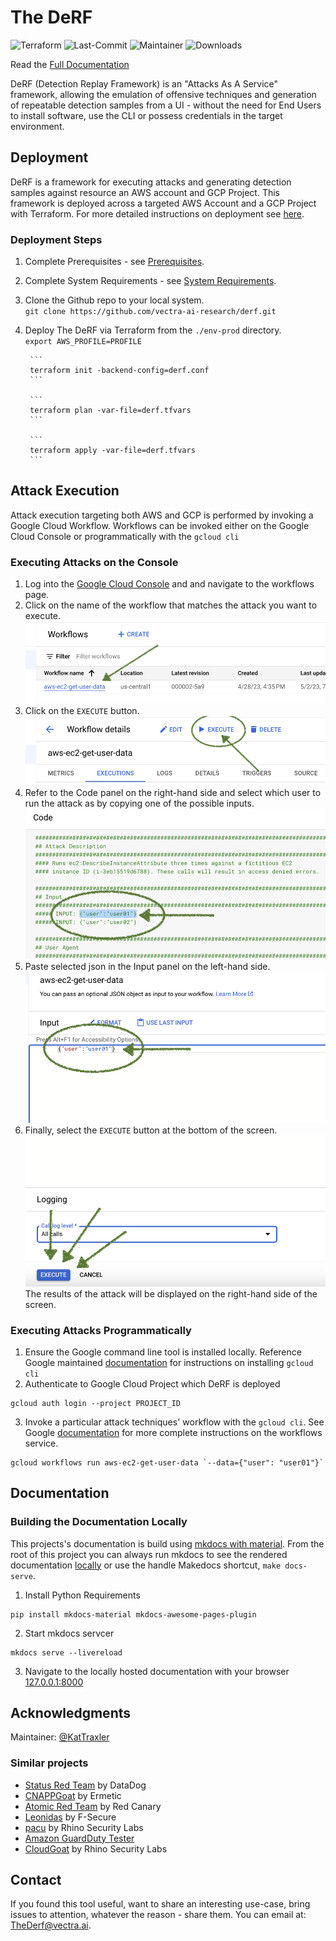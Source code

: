 # The DeRF


![Terraform](https://img.shields.io/badge/terraform-%235835CC.svg?style=for-the-badge&logo=terraform&logoColor=white) ![Last-Commit](https://img.shields.io/github/last-commit/vectra-ai-research/derf)          ![Maintainer](https://img.shields.io/badge/maintainer-@KatTraxler) ![Downloads](https://img.shields.io/github/downloads/vectra-ai-research/derf/total)  

Read the [Full Documentation](https://thederf.cloud/)  

DeRF (Detection Replay Framework) is an "Attacks As A Service" framework, allowing the emulation of offensive techniques and generation of repeatable detection samples from a UI - without the need for End Users to install software, use the CLI or possess credentials in the target environment.


## Deployment
DeRF is a framework for executing attacks and generating detection samples against resource an AWS account and GCP Project.  This framework is deployed across a targeted AWS Account and a GCP Project with Terraform. 
For more detailed instructions on deployment see [here](https://thederf.cloud/Deployment/derf-deployment/).

### Deployment Steps

1. Complete Prerequisites - see [Prerequisites](https://thederf.cloud/Deployment/derf-deployment/#prerequisites).
2. Complete System Requirements - see [System Requirements](https://thederf.cloud/Deployment/derf-deployment/#system-requirements).
3. Clone the Github repo to your local system.   
        ```
        git clone https://github.com/vectra-ai-research/derf.git
        ```

4. Deploy The DeRF via Terraform from the `./env-prod` directory.  
        ```
        export AWS_PROFILE=PROFILE 
        ```  

        ```
        terraform init -backend-config=derf.conf
        ```    

        ```
        terraform plan -var-file=derf.tfvars
        ```   

        ```
        terraform apply -var-file=derf.tfvars
        ```   


## Attack Execution
Attack execution targeting both AWS and GCP is performed by invoking a Google Cloud Workflow. Workflows can be invoked either on the Google Cloud Console or programmatically with the `gcloud cli`

### Executing Attacks on the Console
1. Log into the [Google Cloud Console](https://console.cloud.google.com/workflows/) and and navigate to the workflows page.
2. Click on the name of the workflow that matches the attack you want to execute.
![](/images/select-a-workflow.png)
3. Click on the `EXECUTE` button.
![](/images/execute-button.png)
4. Refer to the Code panel on the right-hand side and select which user to run the attack as by copying one of the possible inputs.
![](/images/select-a-user.png)
5. Paste selected json in the Input panel on the left-hand side.
![](/images/paste-json.png)
6. Finally, select the `EXECUTE` button at the bottom of the screen.
![](/images/execute-button-2.png)
The results of the attack will be displayed on the right-hand side of the screen.

### Executing Attacks Programmatically
1. Ensure the Google command line tool is installed locally.  Reference Google maintained [documentation](https://cloud.google.com/sdk/docs/install) for instructions on installing `gcloud cli`
2. Authenticate to Google Cloud Project which DeRF is deployed
```
gcloud auth login --project PROJECT_ID
```
3. Invoke a particular attack techniques' workflow with the `gcloud cli`. See Google [documentation](https://cloud.google.com/sdk/gcloud/reference/workflows/run) for more complete instructions on the workflows service.

```
gcloud workflows run aws-ec2-get-user-data `--data={"user": "user01"}` 
```


## Documentation


### Building the Documentation Locally
This projects's documentation is build using [mkdocs with material](https://squidfunk.github.io/mkdocs-material/). From the root of this project you can always run mkdocs to see the rendered documentation [locally](http://localhost:8000) or use the handle Makedocs shortcut, `make docs-serve`.

1. Install Python Requirements
```
pip install mkdocs-material mkdocs-awesome-pages-plugin
```
2. Start mkdocs servcer
```
mkdocs serve --livereload
```
3. Navigate to the locally hosted documentation with your browser [127.0.0.1:8000](http://127.0.0.1:8000/)


## Acknowledgments

Maintainer: [@KatTraxler](https://twitter.com/nightmareJs)


### Similar projects 
- [Status Red Team](https://stratus-red-team.cloud) by DataDog
- [CNAPPGoat](https://github.com/ermetic-research/cnappgoat) by Ermetic
- [Atomic Red Team](https://github.com/redcanaryco/atomic-red-team) by Red Canary
- [Leonidas](https://github.com/FSecureLABS/leonidas) by F-Secure
- [pacu](https://github.com/RhinoSecurityLabs/pacu) by Rhino Security Labs
- [Amazon GuardDuty Tester](https://github.com/awslabs/amazon-guardduty-tester)
- [CloudGoat](https://github.com/RhinoSecurityLabs/cloudgoat) by Rhino Security Labs


## Contact
If you found this tool useful, want to share an interesting use-case, bring issues to attention, whatever the reason - share them. You can email at: TheDerf@vectra.ai.
